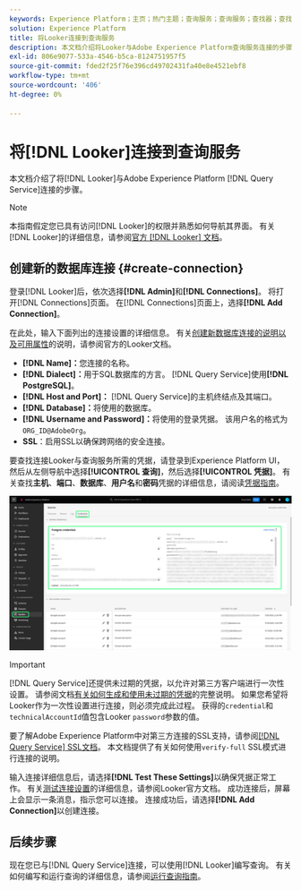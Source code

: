 ```yaml
---
keywords: Experience Platform；主页；热门主题；查询服务；查询服务；查找器；查找器；连接到查询服务；
solution: Experience Platform
title: 将Looker连接到查询服务
description: 本文档介绍将Looker与Adobe Experience Platform查询服务连接的步骤。
exl-id: 806e9077-533a-4546-b5ca-8124751957f5
source-git-commit: fded2f25f76e396cd49702431fa40e8e4521ebf8
workflow-type: tm+mt
source-wordcount: '406'
ht-degree: 0%

---
```


# 将[!DNL Looker]连接到查询服务

本文档介绍了将[!DNL Looker]与Adobe Experience Platform [!DNL Query Service]连接的步骤。

>[!NOTE]
>
> 本指南假定您已具有访问[!DNL Looker]的权限并熟悉如何导航其界面。 有关[!DNL Looker]的详细信息，请参阅[官方 [!DNL Looker] 文档](https://docs.looker.com/)。

## 创建新的数据库连接 {#create-connection}

登录[!DNL Looker]后，依次选择&#x200B;**[!DNL Admin]**&#x200B;和&#x200B;**[!DNL Connections]**。 将打开[!DNL Connections]页面。 在[!DNL Connections]页面上，选择&#x200B;**[!DNL Add Connection]**。

在此处，输入下面列出的连接设置的详细信息。 有关[创建新数据库连接的说明以及可用属性](https://cloud.google.com/looker/docs/connecting-to-your-db#creating_a_new_database_connection)的说明，请参阅官方的Looker文档。

- **[!DNL Name]：**&#x200B;您连接的名称。
- **[!DNL Dialect]：**&#x200B;用于SQL数据库的方言。 [!DNL Query Service]使用&#x200B;**[!DNL PostgreSQL]**。
- **[!DNL Host and Port]：** [!DNL Query Service]的主机终结点及其端口。
- **[!DNL Database]：**&#x200B;将使用的数据库。
- **[!DNL Username and Password]：**&#x200B;将使用的登录凭据。 该用户名的格式为`ORG_ID@AdobeOrg`。
- **SSL**：启用SSL以确保跨网络的安全连接。

要查找连接Looker与查询服务所需的凭据，请登录到Experience Platform UI，然后从左侧导航中选择&#x200B;**[!UICONTROL 查询]**，然后选择&#x200B;**[!UICONTROL 凭据]**。 有关查找&#x200B;**主机**、**端口**、**数据库**、**用户名**&#x200B;和&#x200B;**密码**&#x200B;凭据的详细信息，请阅读[凭据指南](../ui/credentials.md)。

![Experience Platform查询工作区的“凭据”页面中突出显示了凭据和即将过期的凭据。](../images/clients/looker/query-service-credentials-page.png)

>[!IMPORTANT]
>
>[!DNL Query Service]还提供未过期的凭据，以允许对第三方客户端进行一次性设置。 请参阅文档[有关如何生成和使用未过期的凭据](../ui/credentials.md#non-expiring-credentials)的完整说明。 如果您希望将Looker作为一次性设置进行连接，则必须完成此过程。 获得的`credential`和`technicalAccountId`值包含Looker `password`参数的值。

要了解Adobe Experience Platform中对第三方连接的SSL支持，请参阅[[!DNL Query Service] SSL文档](./ssl-modes.md)。 本文档提供了有关如何使用`verify-full` SSL模式进行连接的说明。

输入连接详细信息后，请选择&#x200B;**[!DNL Test These Settings]**&#x200B;以确保凭据正常工作。 有关[测试连接设置](https://cloud.google.com/looker/docs/connecting-to-your-db#testing_your_connection_settings)的详细信息，请参阅Looker官方文档。 成功连接后，屏幕上会显示一条消息，指示您可以连接。 连接成功后，请选择&#x200B;**[!DNL Add Connection]**&#x200B;以创建连接。

## 后续步骤

现在您已与[!DNL Query Service]连接，可以使用[!DNL Looker]编写查询。 有关如何编写和运行查询的详细信息，请参阅[运行查询指南](../best-practices/writing-queries.md)。
